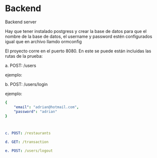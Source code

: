 # Backend
Backend server

Hay que tener instalado postgress y crear la base de datos para que el nombre de la base de datos, el username y password estén configurados igual que en archivo llamdo ormconfig

El proyecto corre en el puerto 8080. En este se puede están incluidas las rutas de la prueba:

a. POST: /users

ejemplo: 

b. POST: /users/login

ejemplo: 

```yaml
{
    "email": "adrian@hotmail.com",
    "password": "adrian"
}



c. POST: /restaurants

d. GET: /transaction

e. POST: /users/logout
